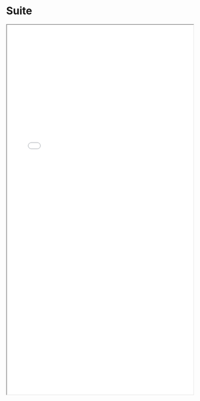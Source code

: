 # Suite

<iframe id="iframepdf" src={require('./suite.pdf').default} width="100%" height="1000"></iframe>

